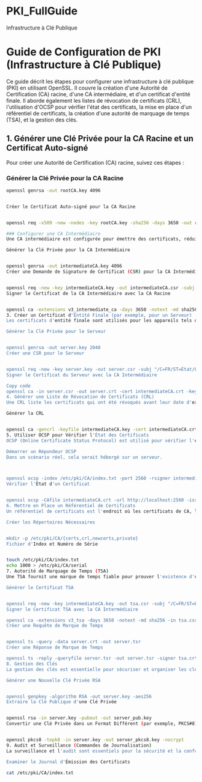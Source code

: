 # PKI_FullGuide
Infrastructure à Clé Publique
# Guide de Configuration de PKI (Infrastructure à Clé Publique)

Ce guide décrit les étapes pour configurer une infrastructure à clé publique (PKI) en utilisant OpenSSL. Il couvre la création d'une Autorité de Certification (CA) racine, d'une CA intermédiaire, et d'un certificat d'entité finale. Il aborde également les listes de révocation de certificats (CRL), l'utilisation d'OCSP pour vérifier l'état des certificats, la mise en place d'un référentiel de certificats, la création d'une autorité de marquage de temps (TSA), et la gestion des clés.

## 1. Générer une Clé Privée pour la CA Racine et un Certificat Auto-signé

Pour créer une Autorité de Certification (CA) racine, suivez ces étapes :

### Générer la Clé Privée pour la CA Racine
```bash
openssl genrsa -out rootCA.key 4096


Créer le Certificat Auto-signé pour la CA Racine


openssl req -x509 -new -nodes -key rootCA.key -sha256 -days 3650 -out rootCA.crt -subj "/C=FR/ST=État/L=Ville/O=Organisation/OU=UnitéOrg/CN=RootCA"

### Configurer une CA Intermédiaire
Une CA intermédiaire est configurée pour émettre des certificats, réduisant ainsi le risque pour la CA racine.

Générer la Clé Privée pour la CA Intermédiaire


openssl genrsa -out intermediateCA.key 4096
Créer une Demande de Signature de Certificat (CSR) pour la CA Intermédiaire


openssl req -new -key intermediateCA.key -out intermediateCA.csr -subj "/C=FR/ST=État/L=Ville/O=Organisation/OU=UnitéOrg/CN=IntermediateCA"
Signer le Certificat de la CA Intermédiaire avec la CA Racine


openssl ca -extensions v3_intermediate_ca -days 3650 -notext -md sha256 -in intermediateCA.csr -out intermediateCA.crt -cert rootCA.crt -keyfile rootCA.key
3. Créer un Certificat d'Entité Finale (par exemple, pour un Serveur)
Les certificats d'entité finale sont utilisés pour les appareils tels que les serveurs, les utilisateurs ou d'autres entités réseau.

Générer la Clé Privée pour le Serveur


openssl genrsa -out server.key 2048
Créer une CSR pour le Serveur


openssl req -new -key server.key -out server.csr -subj "/C=FR/ST=État/L=Ville/O=Organisation/OU=Département IT/CN=www.exemple.com"
Signer le Certificat du Serveur avec la CA Intermédiaire

Copy code
openssl ca -in server.csr -out server.crt -cert intermediateCA.crt -keyfile intermediateCA.key -days 365 -extensions server_cert
4. Générer une Liste de Révocation de Certificats (CRL)
Une CRL liste les certificats qui ont été révoqués avant leur date d'expiration.

Générer la CRL


openssl ca -gencrl -keyfile intermediateCA.key -cert intermediateCA.crt -out intermediateCA.crl
5. Utiliser OCSP pour Vérifier l'État des Certificats
OCSP (Online Certificate Status Protocol) est utilisé pour vérifier l'état de révocation d'un certificat.

Démarrer un Répondeur OCSP
Dans un scénario réel, cela serait hébergé sur un serveur.



openssl ocsp -index /etc/pki/CA/index.txt -port 2560 -rsigner intermediateCA.crt -rkey intermediateCA.key -CA intermediateCA.crt -text
Vérifier l'État d'un Certificat


openssl ocsp -CAfile intermediateCA.crt -url http://localhost:2560 -issuer intermediateCA.crt -cert server.crt
6. Mettre en Place un Référentiel de Certificats
Un référentiel de certificats est l'endroit où les certificats de CA, les CRL et d'autres fichiers sont stockés.

Créer les Répertoires Nécessaires


mkdir -p /etc/pki/CA/{certs,crl,newcerts,private}
Fichier d'Index et Numéro de Série


touch /etc/pki/CA/index.txt
echo 1000 > /etc/pki/CA/serial
7. Autorité de Marquage de Temps (TSA)
Une TSA fournit une marque de temps fiable pour prouver l'existence d'un fichier ou d'un message à un moment précis.

Générer le Certificat TSA


openssl req -new -key intermediateCA.key -out tsa.csr -subj "/C=FR/ST=État/L=Ville/O=Organisation/OU=Horodatage/CN=TSA"
Signer le Certificat TSA avec la CA Intermédiaire

openssl ca -extensions v3_tsa -days 3650 -notext -md sha256 -in tsa.csr -out tsa.crt -cert intermediateCA.crt -keyfile intermediateCA.key
Créer une Requête de Marque de Temps


openssl ts -query -data server.crt -out server.tsr
Créer une Réponse de Marque de Temps

openssl ts -reply -queryfile server.tsr -out server.tsr -signer tsa.crt -keyfile tsa.key -config /etc/ssl/openssl.cnf
8. Gestion des Clés
La gestion des clés est essentielle pour sécuriser et organiser les clés cryptographiques.

Générer une Nouvelle Clé Privée RSA


openssl genpkey -algorithm RSA -out server.key -aes256
Extraire la Clé Publique d'une Clé Privée


openssl rsa -in server.key -pubout -out server_pub.key
Convertir une Clé Privée dans un Format Différent (par exemple, PKCS#8)


openssl pkcs8 -topk8 -in server.key -out server_pkcs8.key -nocrypt
9. Audit et Surveillance (Commandes de Journalisation)
La surveillance et l'audit sont essentiels pour la sécurité et la conformité.

Examiner le Journal d'Émission des Certificats

cat /etc/pki/CA/index.txt

